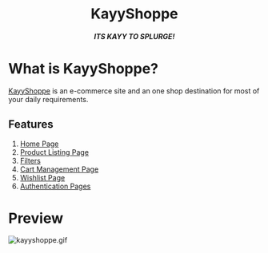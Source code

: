 
<h1 align="center">KayyShoppe</h1>
<h5 align="center">ITS KAYY TO SPLURGE!</h5>


# What is KayyShoppe?

[KayyShoppe](https://kayyshoppe.netlify.app/) is an e-commerce site and an one shop destination for most of your daily requirements.


## Features

1. [Home Page](https://kayyshoppe.netlify.app/)
2. [Product Listing Page](https://kayyshoppe.netlify.app/pages/product-listing-page/product-listing.html)
3. [Filters](https://kayyshoppe.netlify.app/pages/product-listing-page/product-listing.html)
4. [Cart Management Page](https://kayyshoppe.netlify.app/pages/cart-management-page/cart-management.html)
5. [Wishlist Page](https://kayyshoppe.netlify.app/pages/wishlist-page/wishlist-page.html)
6. [Authentication Pages](https://kayyshoppe.netlify.app/pages/authentication-pages/signin-page.html)

# Preview

![kayyshoppe.gif](/assets/kayyshoppe.gif)

